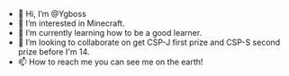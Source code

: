 - 👋 Hi, I’m @Ygboss
- 👀 I’m interested in Minecraft.
- 🌱 I’m currently learning how to be a good learner.
- 💞️ I’m looking to collaborate on get CSP-J first prize and CSP-S second prize before I'm 14.
- 📫 How to reach me you can see me on the earth!
